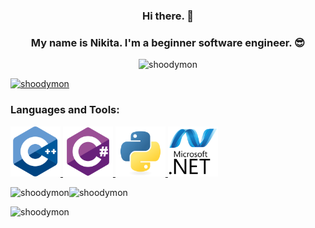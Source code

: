 <h3 align="center">Hi there. 👋</h3>
<h3 align="center">My name is Nikita. I'm a beginner software engineer. 😎</h3>

<p align="center"> <img src="https://komarev.com/ghpvc/?username=shoodymon&label=Profile%20views&color=0e75b6&style=flat" alt="shoodymon" /> </p>

<p align="left"> <a href="https://github.com/ryo-ma/github-profile-trophy"><img src="https://github-profile-trophy.vercel.app/?username=shoodymon" alt="shoodymon" /></a> </p>

<h3 align="left">Languages and Tools:</h3>
<p align="left"> 
  <a href="https://www.w3schools.com/cpp/" target="_blank" rel="noreferrer"> <img src="https://raw.githubusercontent.com/devicons/devicon/master/icons/cplusplus/cplusplus-original.svg" alt="cplusplus" width="80" height="80"/> </a> 
  <a href="https://www.w3schools.com/cs/" target="_blank" rel="noreferrer"> <img src="https://raw.githubusercontent.com/devicons/devicon/master/icons/csharp/csharp-original.svg" alt="csharp" width="80" height="80"/> </a> 
  <a href="https://www.python.org" target="_blank" rel="noreferrer"> <img src="https://raw.githubusercontent.com/devicons/devicon/master/icons/python/python-original.svg" alt="python" width="80" height="80"/> </a>
  <a href="https://dotnet.microsoft.com/" target="_blank" rel="noreferrer"> <img src="https://raw.githubusercontent.com/devicons/devicon/master/icons/dot-net/dot-net-original-wordmark.svg" alt="dotnet" width="80" height="80"/> </a> </p>



<p><img align="left" src="https://github-readme-stats.vercel.app/api/top-langs?username=shoodymon&show_icons=true&theme=dark&text_color=0fff2b&locale=en&layout=compact&count_private=true" alt="shoodymon" /></p>

<p>&nbsp;<img align="left" src="https://github-readme-stats.vercel.app/api?username=shoodymon&show_icons=true&theme=dark&text_color=0ffbff&locale=en&count_private=true" alt="shoodymon" /></p>

<p><img align="left" src="https://github-readme-streak-stats.herokuapp.com/?user=shoodymon&theme=dark" alt="shoodymon" /></p>
